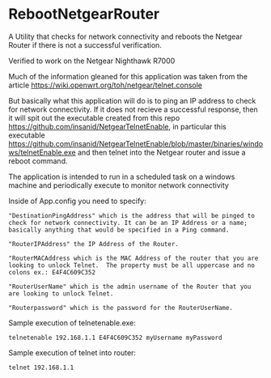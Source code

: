 ﻿# RebootNetgearRouter
A Utility that checks for network connectivity and reboots the Netgear Router if there is not a successful verification.

Verified to work on the Netgear Nighthawk R7000 

Much of the information gleaned for this application was taken from the article https://wiki.openwrt.org/toh/netgear/telnet.console

But basically what this application will do is to ping an IP address to check for network connectivity.  If it does not recieve a successful response,
then it will spit out the executable created from this repo https://github.com/insanid/NetgearTelnetEnable, 
in particular this executable https://github.com/insanid/NetgearTelnetEnable/blob/master/binaries/windows/telnetEnable.exe and then telnet
into the Netgear router and issue a reboot command.

The application is intended to run in a scheduled task on a windows machine and periodically execute to monitor network connectivity

Inside of App.config you need to specify:

	"DestinationPingAddress" which is the address that will be pinged to check for network connectivity. It can be an IP Address or a name; basically anything that would be specified in a Ping command.

	"RouterIPAddress" the IP Address of the Router.
	
	"RouterMACAddress which is the MAC Address of the router that you are looking to unlock Telnet.  The property must be all uppercase and no colons ex.: E4F4C609C352
	
	"RouterUserName" which is the admin username of the Router that you are looking to unlock Telnet.
	
	"Routerpassword" which is the password for the RouterUserName.

Sample execution of telnetenable.exe:

	telnetenable 192.168.1.1 E4F4C609C352 myUsername myPassword

Sample execution of telnet into router:

	telnet 192.168.1.1
